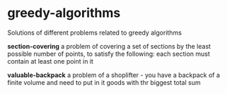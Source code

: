 # greedy-algorithms
Solutions of different problems related to greedy algorithms

<b>section-covering</b> a problem of covering a set of sections by the least possible number of points, to satisfy the following: each section must contain at least one point in it

<b>valuable-backpack</b> a problem of a shoplifter - you have a backpack of a finite volume and need to put in it goods with thr biggest total sum
